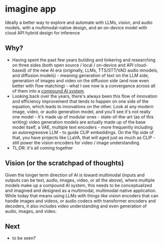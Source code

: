 # imagine app
Ideally a better way to explore and automate with LLMs, vision, and audio models, with a multimodal-native design, and an on-device model with cloud API hybrid design for inference

## Why?
- Having spent the past few years building and tinkering and researching on three sides (both open source / local / on-device and API cloud-based) of the new AI era (originally, LLMs, TTS/STT/VAD audio mnodels, and diffusion models) - meaning generation of text on the LLM side, generation of images and video on the diffusion side (and now even better with flow matching) -  what I see now is a convergance across all of them into a [compound AI system](https://bair.berkeley.edu/blog/2024/02/18/compound-ai-systems/).
- Looking back over the years, there's always been this flow of innovation and efficiency improvement that tends to happen on one side of the equation, which leads to innovations on the other. Look at any modern image, video, or audio generation model, and you'll see it's not really one model - it's made up of modular ones - state-of-the-art (as of this writing) video generation models are actually made up of the base model itself, a VAE, multiple text encoders - more frequently including an autoregressive LLM - to guide CLIP embeddings. On the flip side of that, you have projects like LLaVA, that will aged just as much as CLIP - still power the vision encoders for video / image understanding.
- TL;DR: it's all coming together

## Vision (or the scratchpad of thoughts)
Given the longer term direction of AI is toward multimodal (inputs and outputs can be text, audio, images, video, or all the above), where multiple models make up a compound AI system, this needs to be conceptualized and imagined and designed as a multimodal, multimodal-native application. While today that means using LLMs with things like vision encoders that can handle images and videos, or audio codecs with transformer encoders and decoders, it also includes video understanding and even generation of audio, images, and video.

## Next
- to be seen?
